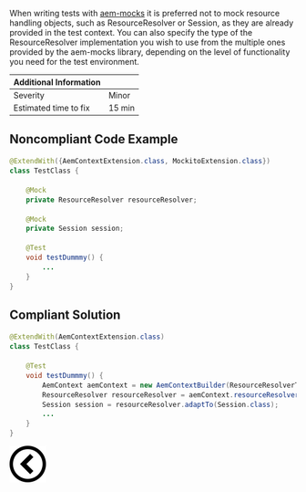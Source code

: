 <p>When writing tests with <a href="https://wcm.io/testing/aem-mock/">aem-mocks</a> it is preferred not to mock resource handling objects, such as ResourceResolver or Session, as they are already provided
    in the test context. You can also specify the type of the ResourceResolver implementation you wish to use from the multiple ones provided by the
    aem-mocks library, depending on the level of functionality you need for the test environment. </p>

| Additional Information |        |
|------------------------|--------|
| Severity               | Minor  | 
| Estimated time to fix  | 15 min |


<h2>Noncompliant Code Example</h2>

```java
@ExtendWith({AemContextExtension.class, MockitoExtension.class})
class TestClass {

    @Mock
    private ResourceResolver resourceResolver;

    @Mock
    private Session session;

    @Test
    void testDummmy() {
        ...
    }
}
```
<h2>Compliant Solution</h2>

```java
@ExtendWith(AemContextExtension.class)
class TestClass {

    @Test
    void testDummmy() {
        AemContext aemContext = new AemContextBuilder(ResourceResolverType.JCR_MOCK).build();
        ResourceResolver resourceResolver = aemContext.resourceResolver();
        Session session = resourceResolver.adaptTo(Session.class);
        ...
    }
}
```

[![Back to overview](back.svg)](../../README.md)
